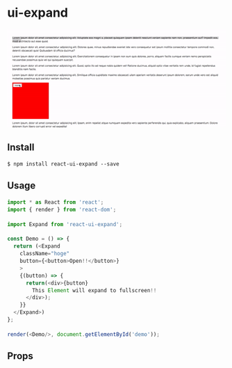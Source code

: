# ui-expand

![](./assets/example.gif)

## Install

```
$ npm install react-ui-expand --save
```

## Usage

```js
import * as React from 'react';
import { render } from 'react-dom';

import Expand from 'react-ui-expand';

const Demo = () => {
  return (<Expand 
    className="hoge" 
    button={<button>Open!!</button>}
    >
    {(button) => {
      return(<div>{button}
        This Element will expand to fullscreen!!
      </div>);
    }}
  </Expand>)
};

render(<Demo/>, document.getElementById('demo'));
```

## Props

